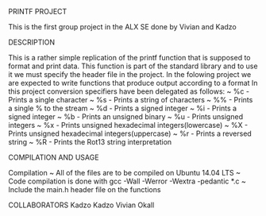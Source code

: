 PRINTF PROJECT	

This is the first group project in the ALX SE done by Vivian and Kadzo

DESCRIPTION	


This is a rather simple replication of the printf function that is supposed to format and print data. This function is part of the standard library and to use it we must specify the header file in the project.
In the folowing project we are expected to write functions that produce output according to a format
In this project conversion specifiers have been delegated as follows:
~ %c  - Prints a single character
~ %s  - Prints a string of characters
~ %%  - Prints a single % to the stream
~ %d  - Prints a signed integer
~ %i  - Prints a signed integer
~ %b  - Prints an unsigned binary
~ %u  - Prints unsigned integers
~ %x  - Prints unsigned hexadecimal integers(lowercase)
~ %X  - Prints unsigned hexadecimal integers(uppercase)
~ %r  - Prints a reversed string
~ %R  - Prints the Rot13 string interpretation

COMPILATION AND USAGE

Compilation
~ All of the files are to be compiled on Ubuntu 14.04 LTS
~ Code compilation is done with gcc -Wall -Werror -Wextra -pedantic *.c
~ Include the main.h header file on the functions

COLLABORATORS
Kadzo Kadzo
Vivian Okall

